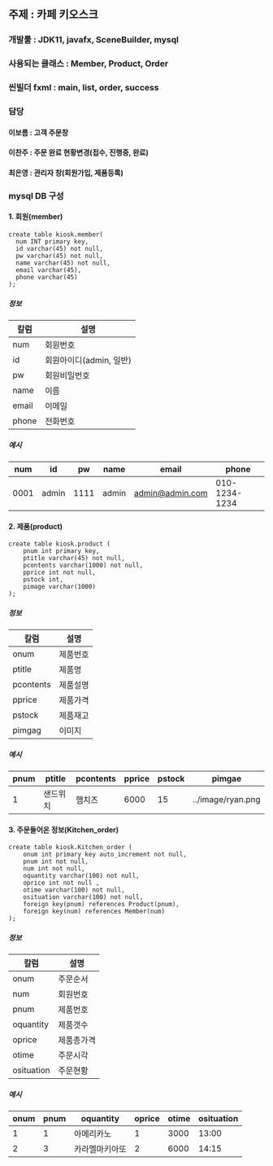 ## 주제 : 카페 키오스크
### 개발툴 : JDK11, javafx, SceneBuilder, mysql
### 사용되는 클래스 : Member, Product, Order
### 씬빌더 fxml : main, list, order, success
### 담당
#### 이보름 : 고객 주문창
#### 이찬주 : 주문 완료 현황변경(접수, 진행중, 완료)
#### 최은영 : 관리자 창(회원가입, 제품등록)

### mysql DB 구성
#### 1. 회원(member)
```
create table kiosk.member(
  num INT primary key,
  id varchar(45) not null,
  pw varchar(45) not null,
  name varchar(45) not null,
  email varchar(45),
  phone varchar(45)
);
```
##### 정보
|칼럼|설명|
|----|----|
|num|회원번호|
|id|회원아이디(admin, 일반)|
|pw|회원비밀번호|
|name|이름|
|email|이메일|
|phone|전화번호|

##### 예시
|num|id|pw|name|email|phone|
|----|----|----|----|----|----|
|0001|admin|1111|admin|admin@admin.com|010-1234-1234|



#### 2. 제품(product)
```
create table kiosk.product (
    pnum int primary key,
    ptitle varchar(45) not null,
    pcontents varchar(1000) not null,
    pprice int not null,
    pstock int,
    pimage varchar(1000)
);
```
##### 정보
|칼럼|설명|
|----|----|
|onum|제품번호|
|ptitle|제품명|
|pcontents|제품설명|
|pprice|제품가격|
|pstock|제품재고|
|pimgag|이미지|

##### 예시
|pnum|ptitle|pcontents|pprice|pstock|pimgae|
|----|----|----|----|----|----|
|1|샌드위치|햄치즈|6000|15| ../image/ryan.png|

#### 3. 주문들어온 정보(Kitchen_order)
```
create table kiosk.Kitchen_order (
	onum int primary key auto_increment not null,
	pnum int not null,
	num int not null,
	oquantity varchar(100) not null, 
	oprice int not null ,
	otime varchar(100) not null,
	osituation varchar(100) not null,
	foreign key(pnum) references Product(pnum),
	foreign key(num) references Member(num)
);
```
##### 정보
|칼럼|설명|
|----|----|
|onum|주문순서|
|num|회원번호|
|pnum|제품번호|
|oquantity|제품갯수|
|oprice|제품총가격|
|otime|주문시각|
|osituation|주문현황|

##### 예시
|onum|pnum|oquantity|oprice|otime|osituation|
|----|----|----|----|----|----|
|1|1|아메리카노|1|3000|13:00|완료|
|2|3|카라멜마키아또|2|6000|14:15|진행중|

